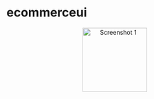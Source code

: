 # ecommerceui
<p align="center">
  <img src="https://github.com/user-attachments/assets/1384958a-699f-4de3-94d7-14b08e8f5b97" alt="Screenshot 1" width="150"/>

</p>

